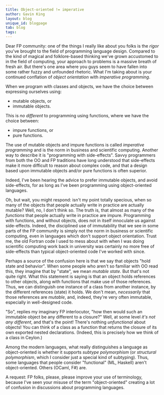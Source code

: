 ```yaml
---
title: Object-oriented != imperative
author: Gavin King
layout: blog
unique_id: blogpage
tab: blog
tags:
---
```


Dear FP community: one of the things I really like about you folks 
is the _rigor_ you've brought to the field of programming language 
design. Compared to the kind of magical and folklore-based thinking 
we've grown accustomed to in the field of computing, your approach 
to problems is a massive breath of fresh air. But there's one area 
where you guys seem to have fallen into some rather fuzzy and 
unfounded rhetoric. What I'm taking about is your continued 
conflation of _object orientation_ with _imperative programming_.

When we program with classes and objects, we have the choice between
expressing ourselves using:

- mutable objects, or
- immutable objects.

This is _no different_ to programming using functions, where we have
the choice between:

- impure functions, or
- pure functions.

The use of mutable objects and impure functions is called _imperative
programming_ and is the norm in business and scientific computing.
Another way to describe it is "programming with side-effects". Savvy
programmers from both the OO and FP traditions have long understood
that side-effects make it more difficult to reason about complex code,
and that a design based upon immutable objects and/or pure functions
is often superior.

Indeed, I've been hearing the advice to prefer immutable objects, and
avoid side-effects, for as long as I've been programming using 
object-oriented languages.

Oh, but wait, you might respond: isn't my point totally specious, when
so many of the objects that people actually write in practice are 
actually mutable? Well, no, I don't think so. The truth is, that almost 
as many of the _functions_ that people actually write in practice are 
impure. Programming with functions, and without objects, does not in 
itself innoculate us against side-effects. Indeed, the disciplined use
of immutability that we see in some parts of the FP community is simply 
not the norm in business or scientific computing, even in languages 
which don't support object orientation. Trust me, the old Fortran code
I used to mess about with when I was doing scientific computing work
back in university was certainly no more free of side-effects than
typical object-oriented code I've worked with since.

Perhaps a source of the confusion here is that we say that objects
"hold state and behavior". When some people who aren't so familiar with
OO read this, they imagine that by "state", we mean _mutable state_.
But that's not quite right. What this statement is saying is that an
object holds references to other objects, along with functions that
make use of those references. Thus, we can distinguish one instance
of a class from another instance, by the different references (state)
it holds. We don't mean, _necessarily_ that those references are 
_mutable_, and, indeed, they're very often immutable, especially in
well-designed code.

"So", replies my imaginary FP interlocutor, "how then would such an 
immutable object be any different to a closure?" Well, at some level 
_it's not any different_, and that's the point! There's nothing
_unfunctional_ about objects! You can think of a class as a function
that returns the closure of its own exported nested declarations.
(Indeed, this is precisely how we think of a class in Ceylon.)

Among the modern languages, what really distinguishes a language as
object-oriented is whether it supports _subtype polymorphism_ (or
_structural polymorphism_, which I consider just a special kind of
subtyping). Thus, some languages that people consider "functional" 
(ML, Haskell) aren't object-oriented. Others (OCaml, F#) are.

A request: FP folks, please, please improve your use of terminology, 
because I've seen your misuse of the term "object-oriented" creating 
a lot of confusion in discussions about programming languages.
